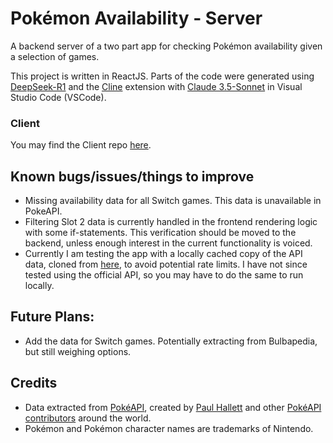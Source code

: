 # Pokémon Availability - Server
A backend server of a two part app for checking Pokémon availability given a selection of games. 

This project is written in ReactJS. Parts of the code were generated using [DeepSeek-R1](https://chat.deepseek.com/) and the [Cline](https://cline.bot/) extension with [Claude 3.5-Sonnet](https://claude.ai/) in Visual Studio Code (VSCode).

### Client
You may find the Client repo [here](https://github.com/VHCosta/pokemon-availability-client).

## Known bugs/issues/things to improve

* Missing availability data for all Switch games. This data is unavailable in PokeAPI.
* Filtering Slot 2 data is currently handled in the frontend rendering logic with some if-statements. This verification should be moved to the backend, unless enough interest in the current functionality is voiced.
* Currently I am testing the app with a locally cached copy of the API data, cloned from [here](https://github.com/PokeAPI/pokeapi), to avoid potential rate limits. I have not since tested using the official API, so you may have to do the same to run locally.

## Future Plans:

* Add the data for Switch games. Potentially extracting from Bulbapedia, but still weighing options.

## Credits

* Data extracted from [PokéAPI](https://pokeapi.co/), created by [Paul Hallett](https://github.com/phalt) and other [PokéAPI contributors](https://github.com/PokeAPI/pokeapi/graphs/contributors) around the world.
* Pokémon and Pokémon character names are trademarks of Nintendo.